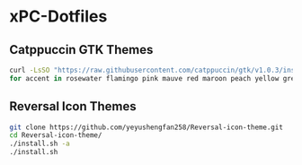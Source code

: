 # xPC-Dotfiles
## Catppuccin GTK Themes
```bash
curl -LsSO "https://raw.githubusercontent.com/catppuccin/gtk/v1.0.3/install.py"
for accent in rosewater flamingo pink mauve red maroon peach yellow green teal sky sapphire blue lavender; python3 install.py mocha $accent; end
```
## Reversal Icon Themes
```bash
git clone https://github.com/yeyushengfan258/Reversal-icon-theme.git
cd Reversal-icon-theme/
./install.sh -a
./install.sh
```

